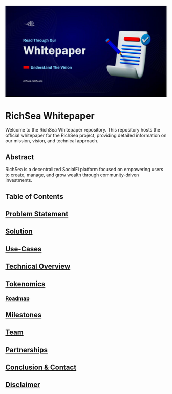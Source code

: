 ![RichWhitepaper](https://github.com/RichSea-SocialFi/Whitepaper/raw/main/richwhite.png)

# RichSea Whitepaper

Welcome to the RichSea Whitepaper repository. This repository hosts the official whitepaper for the RichSea project, providing detailed information on our mission, vision, and technical approach. 

## Abstract
RichSea is a decentralized SocialFi platform focused on empowering users to create, manage, and grow wealth through community-driven investments.

## Table of Contents

## **[Problem Statement](introduction.md)**      

## **[Solution](solution.md)**

## **[Use-Cases](usecase.md)**

## **[Technical Overview](techview.md)**

## **[Tokenomics](token.md)**

### **[Roadmap](roadmap.md)**

## **[Milestones](milestones.md)**

## **[Team](team.md)** 

## **[Partnerships](partner.md)**

## **[Conclusion & Contact](conclusion.md)**

## **[Disclaimer](disc.md)**


